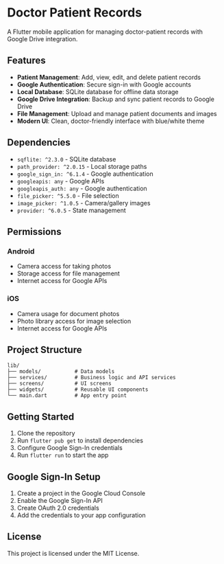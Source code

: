 # Doctor Patient Records

A Flutter mobile application for managing doctor-patient records with Google Drive integration.

## Features

- **Patient Management**: Add, view, edit, and delete patient records
- **Google Authentication**: Secure sign-in with Google accounts
- **Local Database**: SQLite database for offline data storage
- **Google Drive Integration**: Backup and sync patient records to Google Drive
- **File Management**: Upload and manage patient documents and images
- **Modern UI**: Clean, doctor-friendly interface with blue/white theme

## Dependencies

- `sqflite: ^2.3.0` - SQLite database
- `path_provider: ^2.0.15` - Local storage paths
- `google_sign_in: ^6.1.4` - Google authentication
- `googleapis: any` - Google APIs
- `googleapis_auth: any` - Google authentication
- `file_picker: ^5.5.0` - File selection
- `image_picker: ^1.0.5` - Camera/gallery images
- `provider: ^6.0.5` - State management

## Permissions

### Android
- Camera access for taking photos
- Storage access for file management
- Internet access for Google APIs

### iOS
- Camera usage for document photos
- Photo library access for image selection
- Internet access for Google APIs

## Project Structure

```
lib/
├── models/           # Data models
├── services/         # Business logic and API services
├── screens/          # UI screens
├── widgets/          # Reusable UI components
└── main.dart         # App entry point
```

## Getting Started

1. Clone the repository
2. Run `flutter pub get` to install dependencies
3. Configure Google Sign-In credentials
4. Run `flutter run` to start the app

## Google Sign-In Setup

1. Create a project in the Google Cloud Console
2. Enable the Google Sign-In API
3. Create OAuth 2.0 credentials
4. Add the credentials to your app configuration

## License

This project is licensed under the MIT License.